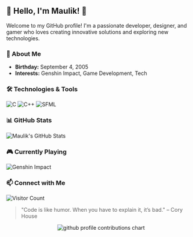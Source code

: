 ## 🌸 Hello, I'm Maulik! 👋

Welcome to my GitHub profile! I'm a passionate developer, designer, and gamer who loves creating innovative solutions and exploring new technologies.

### 🎨 About Me
- **Birthday:** September 4, 2005
- **Interests:** Genshin Impact, Game Development, Tech

### 🛠️ Technologies & Tools
![C](https://img.shields.io/badge/C-00599C?style=flat&logo=c&logoColor=white)
![C++](https://img.shields.io/badge/C%2B%2B-00599C?style=flat&logo=c%2B%2B&logoColor=white)
![SFML](https://img.shields.io/badge/SFML-008080?style=flat&logo=SFML&logoColor=white)



### 📊 GitHub Stats
![Maulik's GitHub Stats](https://github-readme-stats.vercel.app/api?username=MaulikGarg&show_icons=true&theme=radical)

### 🎮 Currently Playing
![Genshin Impact](https://img.shields.io/badge/Playing-Genshin%20Impact-blue?style=flat&logo=genshin-impact)

### 📫 Connect with Me

![Visitor Count](https://visitor-badge.laobi.icu/badge?page_id=MaulikGarg.MaulikGarg)

> "Code is like humor. When you have to explain it, it’s bad." – Cory House

<p align="center" >
	<picture>
	 <source media="(prefers-color-scheme: dark)"  srcset="https://raw.githubusercontent.com/MaulikGarg/MaulikGarg/output-3d-contrib/night.svg" />
<source media="(prefers-color-scheme: light)" srcset="https://raw.githubusercontent.com/MaulikGarg/MaulikGarg/output-3d-contrib/day.svg" />
<img alt="github profile contributions chart"    src="https://raw.githubusercontent.com/MaulikGarg/MaulikGarg/output-3d-contrib/day.svg" />
	</picture>
</p>

